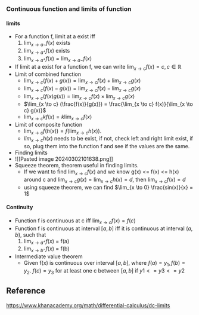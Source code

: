 ### Continuous function and limits of function
#### limits
* For a function f, limit at a exist iff 
	1. $\lim_{x \to a-} f(x)$ exists
	2. $\lim_{x \to a^+ }f(x)$ exists
	3. $\lim_{x \to a^+ }f(x) = \lim_{x \to a-} f(x)$
* If limit at a exist for a function f, we can write $\lim_{x \to c} f(x) = c, c \in \mathbb{R}$
* Limit of combined function
	* $\lim_{x \to c} (f(x) + g(x)) = \lim_{x \to c} f(x) + \lim_{x \to c} g(x)$
	* $\lim_{x \to c} (f(x) - g(x)) = \lim_{x \to c} f(x) - \lim_{x \to c} g(x)$
	* $\lim_{x \to c} (f(x) g(x)) = \lim_{x \to c} f(x) \times \lim_{x \to c} g(x)$
	* $\lim_{x \to c} (\frac{f(x)}{g(x)}) = \frac{\lim_{x \to c} f(x)}{\lim_{x \to c} g(x)}$
	* $\lim_{x \to c} kf(x) = k \lim_{x \to c} f(x)$
* Limit of composite function
	* $\lim_{x \to c} f(h(x)) = f(\lim_{x \to c} h(x))$. 
	*  $lim_{x \to c} h(x)$ needs to be exist, if not, check left and right limit exist, if so, plug them into the function f and see if the values are the same.
* Finding limits
* ![[Pasted image 20240302101638.png]]
* Squeeze theorem, theorem useful in finding limits.
	* If we want to find $\lim_{x \to c} f(x)$ and we know g(x) <= f(x) <= h(x) around c and $\lim_{x \to c} g(x) = \lim_{x \to c} h(x) = d$, then $\lim_{x \to c} f(x) = d$
	* using squeeze theorem, we can find $\lim_{x \to 0} \frac{sin(x)}{x} = 1$  

#### Continuity
* Function f is continuous at c iff $\lim_{x \to c} f(x) = f(c)$
* Function f is continuous at interval $[a, b]$ iff it is continuous at interval $(a, b)$, such that
	1. $\lim_{x \to a^+ }f(x)$ = f(a)
	2. $\lim_{x \to b^- }f(x)$ = f(b)
* Intermediate value theorem
	* Given f(x) is continuous over interval $[a, b]$, where $f(a) = y_1, f(b) = y_2$. $f(c) = y_3$ for at least one c between $[a, b]$ if $y1 <=y3 <= y2$
## Reference
https://www.khanacademy.org/math/differential-calculus/dc-limits
